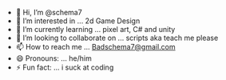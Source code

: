 - 👋 Hi, I’m @schema7
- 👀 I’m interested in ... 2d Game Design
- 🌱 I’m currently learning ... pixel art, C# and unity
- 💞️ I’m looking to collaborate on ... scripts aka teach me please
- 📫 How to reach me ... Badschema7@gmail.com  
- 😄 Pronouns: ... he/him
- ⚡ Fun fact: ... i suck at coding

<!---
schema7/schema7 is a ✨ special ✨ repository because its `README.md` (this file) appears on your GitHub profile.
You can click the Preview link to take a look at your changes.
--->

